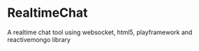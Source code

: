 RealtimeChat
============

A realtime chat tool using websocket, html5, playframework and reactivemongo library